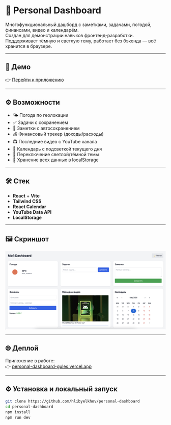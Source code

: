 # 🧩 Personal Dashboard

Многофункциональный дашборд с заметками, задачами, погодой, финансами, видео и календарём.  
Создан для демонстрации навыков фронтенд-разработки.  
Поддерживает тёмную и светлую тему, работает без бэкенда — всё хранится в браузере.

---

## 🔗 Демо

👉 [Перейти к приложению](https://vercel.com/hlib-yelkhovs-projects/personal-dashboard)

---

## ⚙️ Возможности

- 🌤 Погода по геолокации
- ✅ Задачи с сохранением
- 📝 Заметки с автосохранением
- 💰 Финансовый трекер (доходы/расходы)
- 📺 Последние видео с YouTube канала
- 📆 Календарь с подсветкой текущего дня
- 🌙 Переключение светлой/тёмной темы
- 💾 Хранение всех данных в localStorage

---

## 🛠️ Стек

- **React** + **Vite**
- **Tailwind CSS**
- **React Calendar**
- **YouTube Data API**
- **LocalStorage**

---

## 🖼️ Скриншот

![Dashboard Screenshot](./screenshot.png)

---

## 🌐 Деплой

Приложение в работе:  
👉 [personal-dashboard-gules.vercel.app](https://personal-dashboard-gules.vercel.app/)

---

## ⚙️ Установка и локальный запуск

```bash
git clone https://github.com/hlibyelkhov/personal-dashboard
cd personal-dashboard
npm install
npm run dev

